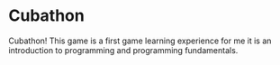 # Cubathon
Cubathon! This game is a first game learning experience for me it is an introduction to programming and programming fundamentals.
